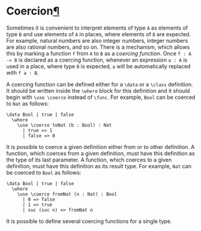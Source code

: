 <h1 id="coercion">Coercion<a class="headerlink" href="#coercion" title="Permanent link">&para;</a></h1>

Sometimes it is convenient to interpret elements of type `A` as elements of type `B` and use
elements of `A` in places, where elements of `B` are expected. For example, 
natural numbers are also integer numbers, integer numbers are also rational numbers, and so on. There is a mechanism,
which allows this by marking a function `f` from `A` to `B`  as a _coercing function_. Once `f : A -> B` is declared
as a coercing function, whenever an expression `a : A` is used in a place, where type `B` is expected, `a` will be
automatically replaced with `f a : B`. 

A coercing function can be defined either for a `\data` or a `\class` definition.
It should be written inside the `\where` block for this definition and it should begin with `\use \coerce` instead 
of `\func`. For example, `Bool` can be coerced to `Nat` as follows:
```arend
\data Bool | true | false
  \where
    \use \coerce toNat (b : Bool) : Nat
      | true => 1
      | false => 0
```

It is possible to coerce a given definition either from or to other definition.
A function, which coerces from a given definition, must have this definition as the type of its last parameter.
A function, which coerces to a given definition, must have this definition as its result type.
For example, `Nat` can be coerced to `Bool` as follows:
```arend
\data Bool | true | false
  \where
    \use \coerce fromNat (n : Nat) : Bool
      | 0 => false
      | 1 => true
      | suc (suc n) => fromNat n
```

It is possible to define several coercing functions for a single type.
